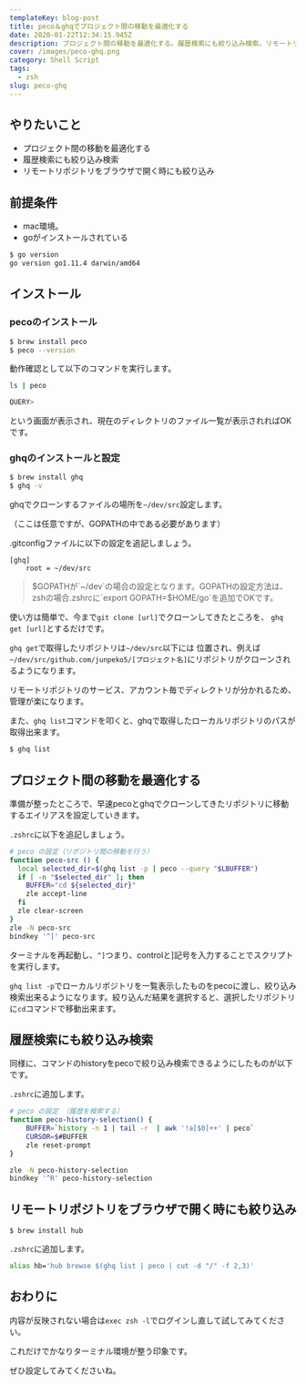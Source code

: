 ```yaml
---
templateKey: blog-post
title: peco＆ghqでプロジェクト間の移動を最適化する
date: 2020-01-22T12:34:15.945Z
description: プロジェクト間の移動を最適化する。履歴検索にも絞り込み検索。リモートリポジトリをブラウザで開く時にも絞り込み。
cover: /images/peco-ghq.png
category: Shell Script
tags:
  - zsh
slug: peco-ghq
---
```


## やりたいこと

- プロジェクト間の移動を最適化する
- 履歴検索にも絞り込み検索
- リモートリポジトリをブラウザで開く時にも絞り込み

## 前提条件

- mac環境。
- goがインストールされている

```sh
$ go version                                                                                             
go version go1.11.4 darwin/amd64
```

## インストール

### pecoのインストール
```sh
$ brew install peco
$ peco --version
```

動作確認として以下のコマンドを実行します。
```sh
ls | peco
```

```sh
QUERY>
```
という画面が表示され、現在のディレクトリのファイル一覧が表示されればOKです。

### ghqのインストールと設定
```sh
$ brew install ghq
$ ghq -v
```

ghqでクローンするファイルの場所を`~/dev/src`設定します。

（ここは任意ですが、GOPATHの中である必要があります）

.gitconfigファイルに以下の設定を追記しましょう。


```.gitconfig
[ghq]
    root = ~/dev/src
```
> $GOPATHが`~/dev`の場合の設定となります。GOPATHの設定方法は、zshの場合.zshrcに`export GOPATH=$HOME/go`を追加でOKです。

使い方は簡単で、今まで`git clone [url]`でクローンしてきたところを、
`ghq get [url]`とするだけです。

`ghq get`で取得したリポジトリは`~/dev/src`以下には
位置され、例えば`~/dev/src/github.com/junpeko5/[プロジェクト名]`にリポジトリがクローンされるようになります。

リモートリポジトリのサービス、アカウント毎でディレクトリが分かれるため、管理が楽になります。

また、`ghq list`コマンドを叩くと、ghqで取得したローカルリポジトリのパスが取得出来ます。

```sh
$ ghq list
```

## プロジェクト間の移動を最適化する

準備が整ったところで、早速pecoとghqでクローンしてきたリポジトリに移動するエイリアスを設定していきます。

`.zshrc`に以下を追記しましょう。
```sh
# peco の設定（リポジトリ間の移動を行う）
function peco-src () {
  local selected_dir=$(ghq list -p | peco --query "$LBUFFER")
  if [ -n "$selected_dir" ]; then
    BUFFER="cd ${selected_dir}"
    zle accept-line
  fi
  zle clear-screen
}
zle -N peco-src
bindkey '^]' peco-src
```

ターミナルを再起動し、`^]`つまり、controlと]記号を入力することでスクリプトを実行します。

`ghq list -p`でローカルリポジトリを一覧表示したものをpecoに渡し、絞り込み検索出来るようになります。絞り込んだ結果を選択すると、選択したリポジトリに`cd`コマンドで移動出来ます。

## 履歴検索にも絞り込み検索

同様に、コマンドのhistoryをpecoで絞り込み検索できるようにしたものが以下です。

`.zshrc`に追加します。

```sh
# peco の設定 （履歴を検索する）
function peco-history-selection() {
    BUFFER=`history -n 1 | tail -r  | awk '!a[$0]++' | peco`
    CURSOR=$#BUFFER
    zle reset-prompt
}

zle -N peco-history-selection
bindkey '^R' peco-history-selection
```
## リモートリポジトリをブラウザで開く時にも絞り込み
```
$ brew install hub
```
`.zshrc`に追加します。
```sh
alias hb='hub browse $(ghq list | peco | cut -d "/" -f 2,3)'
```

## おわりに

内容が反映されない場合は`exec zsh -l`でログインし直して試してみてください。

これだけでかなりターミナル環境が整う印象です。

ぜひ設定してみてくださいね。